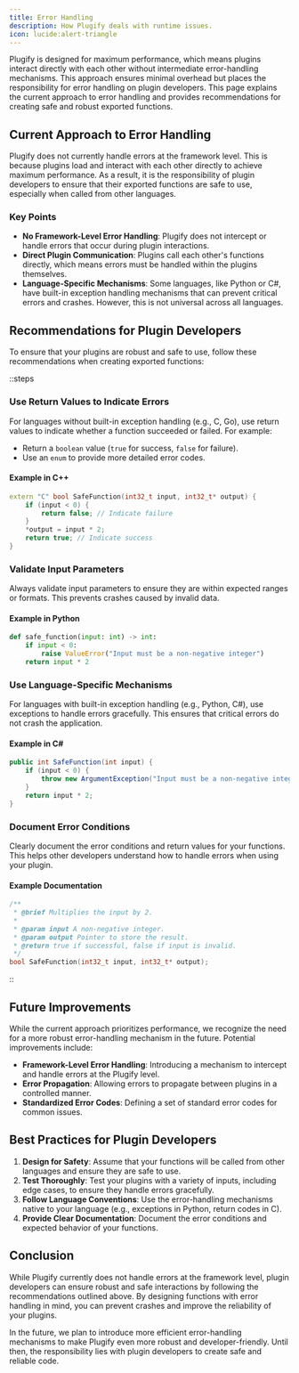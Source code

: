 ```yaml
---
title: Error Handling
description: How Plugify deals with runtime issues.
icon: lucide:alert-triangle
---
```


Plugify is designed for maximum performance, which means plugins interact directly with each other without intermediate error-handling mechanisms. This approach ensures minimal overhead but places the responsibility for error handling on plugin developers. This page explains the current approach to error handling and provides recommendations for creating safe and robust exported functions.

## **Current Approach to Error Handling**

Plugify does not currently handle errors at the framework level. This is because plugins load and interact with each other directly to achieve maximum performance. As a result, it is the responsibility of plugin developers to ensure that their exported functions are safe to use, especially when called from other languages.

### **Key Points**
- **No Framework-Level Error Handling**: Plugify does not intercept or handle errors that occur during plugin interactions.
- **Direct Plugin Communication**: Plugins call each other's functions directly, which means errors must be handled within the plugins themselves.
- **Language-Specific Mechanisms**: Some languages, like Python or C#, have built-in exception handling mechanisms that can prevent critical errors and crashes. However, this is not universal across all languages.

## **Recommendations for Plugin Developers**

To ensure that your plugins are robust and safe to use, follow these recommendations when creating exported functions:

::steps
### **Use Return Values to Indicate Errors**
For languages without built-in exception handling (e.g., C, Go), use return values to indicate whether a function succeeded or failed. For example:
- Return a `boolean` value (`true` for success, `false` for failure).
- Use an `enum` to provide more detailed error codes.

#### **Example in C++**
```cpp
extern "C" bool SafeFunction(int32_t input, int32_t* output) {
    if (input < 0) {
        return false; // Indicate failure
    }
    *output = input * 2;
    return true; // Indicate success
}
```

### **Validate Input Parameters**
Always validate input parameters to ensure they are within expected ranges or formats. This prevents crashes caused by invalid data.

#### **Example in Python**
```python
def safe_function(input: int) -> int:
    if input < 0:
        raise ValueError("Input must be a non-negative integer")
    return input * 2
```

### **Use Language-Specific Mechanisms**
For languages with built-in exception handling (e.g., Python, C#), use exceptions to handle errors gracefully. This ensures that critical errors do not crash the application.

#### **Example in C#**
```csharp
public int SafeFunction(int input) {
    if (input < 0) {
        throw new ArgumentException("Input must be a non-negative integer");
    }
    return input * 2;
}
```

### **Document Error Conditions**
Clearly document the error conditions and return values for your functions. This helps other developers understand how to handle errors when using your plugin.

#### **Example Documentation**
```cpp
/**
 * @brief Multiplies the input by 2.
 *
 * @param input A non-negative integer.
 * @param output Pointer to store the result.
 * @return true if successful, false if input is invalid.
 */
bool SafeFunction(int32_t input, int32_t* output);
```
::

## **Future Improvements**

While the current approach prioritizes performance, we recognize the need for a more robust error-handling mechanism in the future. Potential improvements include:
- **Framework-Level Error Handling**: Introducing a mechanism to intercept and handle errors at the Plugify level.
- **Error Propagation**: Allowing errors to propagate between plugins in a controlled manner.
- **Standardized Error Codes**: Defining a set of standard error codes for common issues.

## **Best Practices for Plugin Developers**

1. **Design for Safety**: Assume that your functions will be called from other languages and ensure they are safe to use.
2. **Test Thoroughly**: Test your plugins with a variety of inputs, including edge cases, to ensure they handle errors gracefully.
3. **Follow Language Conventions**: Use the error-handling mechanisms native to your language (e.g., exceptions in Python, return codes in C).
4. **Provide Clear Documentation**: Document the error conditions and expected behavior of your functions.

## **Conclusion**

While Plugify currently does not handle errors at the framework level, plugin developers can ensure robust and safe interactions by following the recommendations outlined above. By designing functions with error handling in mind, you can prevent crashes and improve the reliability of your plugins.

In the future, we plan to introduce more efficient error-handling mechanisms to make Plugify even more robust and developer-friendly. Until then, the responsibility lies with plugin developers to create safe and reliable code.

